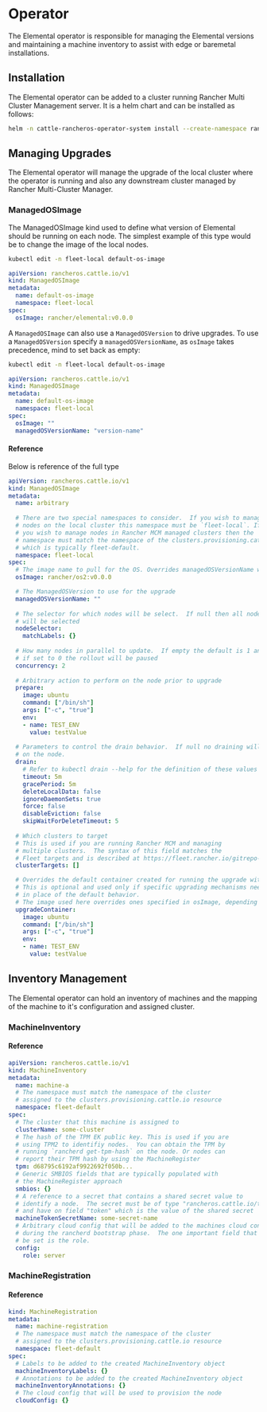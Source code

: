 # Operator

The Elemental operator is responsible for managing the Elemental versions
and maintaining a machine inventory to assist with edge or baremetal installations.

## Installation

The Elemental operator can be added to a cluster running Rancher Multi Cluster
Management server.  It is a helm chart and can be installed as follows:

```bash
helm -n cattle-rancheros-operator-system install --create-namespace rancheros-operator https://github.com/rancher-sandbox/rancheros-operator/releases/download/v0.1.0/rancheros-operator-0.1.0.tgz
```

## Managing Upgrades

The Elemental operator will manage the upgrade of the local cluster where the operator
is running and also any downstream cluster managed by Rancher Multi-Cluster
Manager.

### ManagedOSImage

The ManagedOSImage kind used to define what version of Elemental should be
running on each node. The simplest example of this type would be to change
the image of the local nodes.

```bash
kubectl edit -n fleet-local default-os-image
```
```yaml
apiVersion: rancheros.cattle.io/v1
kind: ManagedOSImage
metadata:
  name: default-os-image
  namespace: fleet-local
spec:
  osImage: rancher/elemental:v0.0.0
```

A `ManagedOSImage` can also use a `ManagedOSVersion` to drive upgrades. 
To use a `ManagedOSVersion` specify a `managedOSVersionName`, as `osImage` takes precedence, mind to set back as empty:

```bash
kubectl edit -n fleet-local default-os-image
```
```yaml
apiVersion: rancheros.cattle.io/v1
kind: ManagedOSImage
metadata:
  name: default-os-image
  namespace: fleet-local
spec:
  osImage: ""
  managedOSVersionName: "version-name"
```


#### Reference

Below is reference of the full type

```yaml
apiVersion: rancheros.cattle.io/v1
kind: ManagedOSImage
metadata:
  name: arbitrary
  
  # There are two special namespaces to consider.  If you wish to manage
  # nodes on the local cluster this namespace must be `fleet-local`. If
  # you wish to manage nodes in Rancher MCM managed clusters then the
  # namespace must match the namespace of the clusters.provisioning.cattle.io resource
  # which is typically fleet-default.
  namespace: fleet-local
spec:
  # The image name to pull for the OS. Overrides managedOSVersionName when specified
  osImage: rancher/os2:v0.0.0

  # The ManagedOSVersion to use for the upgrade
  managedOSVersionName: ""
  
  # The selector for which nodes will be select.  If null then all nodes
  # will be selected
  nodeSelector:
    matchLabels: {}
    
  # How many nodes in parallel to update.  If empty the default is 1 and
  # if set to 0 the rollout will be paused
  concurrency: 2
    
  # Arbitrary action to perform on the node prior to upgrade
  prepare:
    image: ubuntu
    command: ["/bin/sh"]
    args: ["-c", "true"]
    env:
    - name: TEST_ENV
      value: testValue
      
  # Parameters to control the drain behavior.  If null no draining will happen
  # on the node.
  drain:
    # Refer to kubectl drain --help for the definition of these values
    timeout: 5m
    gracePeriod: 5m
    deleteLocalData: false
    ignoreDaemonSets: true
    force: false
    disableEviction: false
    skipWaitForDeleteTimeout: 5
    
  # Which clusters to target
  # This is used if you are running Rancher MCM and managing
  # multiple clusters.  The syntax of this field matches the
  # Fleet targets and is described at https://fleet.rancher.io/gitrepo-targets/
  clusterTargets: []

  # Overrides the default container created for running the upgrade with a custom one
  # This is optional and used only if specific upgrading mechanisms needs to be applied
  # in place of the default behavior.
  # The image used here overrides ones specified in osImage, depending on the upgrade strategy.
  upgradeContainer:
    image: ubuntu
    command: ["/bin/sh"]
    args: ["-c", "true"]
    env:
    - name: TEST_ENV
      value: testValue
```

## Inventory Management

The Elemental operator can hold an inventory of machines and
the mapping of the machine to it's configuration and assigned cluster.

### MachineInventory

#### Reference

```yaml
apiVersion: rancheros.cattle.io/v1
kind: MachineInventory
metadata:
  name: machine-a
  # The namespace must match the namespace of the cluster
  # assigned to the clusters.provisioning.cattle.io resource
  namespace: fleet-default
spec:
  # The cluster that this machine is assigned to
  clusterName: some-cluster
  # The hash of the TPM EK public key. This is used if you are
  # using TPM2 to identifiy nodes.  You can obtain the TPM by
  # running `rancherd get-tpm-hash` on the node. Or nodes can
  # report their TPM hash by using the MachineRegister
  tpm: d68795c6192af9922692f050b...
  # Generic SMBIOS fields that are typically populated with
  # the MachineRegister approach
  smbios: {}
  # A reference to a secret that contains a shared secret value to
  # identify a node.  The secret must be of type "rancheros.cattle.io/token"
  # and have on field "token" which is the value of the shared secret
  machineTokenSecretName: some-secret-name
  # Arbitrary cloud config that will be added to the machines cloud config
  # during the rancherd bootstrap phase.  The one important field that should
  # be set is the role.
  config:
    role: server
```

### MachineRegistration

#### Reference

```yaml
kind: MachineRegistration
metadata:
  name: machine-registration
  # The namespace must match the namespace of the cluster
  # assigned to the clusters.provisioning.cattle.io resource
  namespace: fleet-default
spec:
  # Labels to be added to the created MachineInventory object
  machineInventoryLabels: {}
  # Annotations to be added to the created MachineInventory object
  machineInventoryAnnotations: {}
  # The cloud config that will be used to provision the node
  cloudConfig: {}
```
